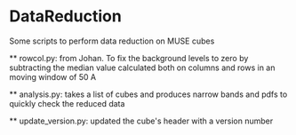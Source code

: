 # DataReduction

Some scripts to perform data reduction on MUSE cubes

** rowcol.py: from Johan. To fix the background levels to zero by subtracting the median value calculated both on columns and rows in an moving window of 50 A

** analysis.py: takes a list of cubes and produces narrow bands and pdfs to quickly check the reduced data

** update_version.py: updated the cube's header with a version number
